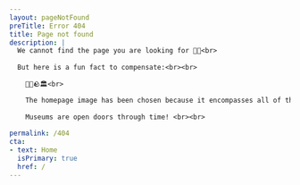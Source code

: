 ```yaml
---
layout: pageNotFound
preTitle: Error 404
title: Page not found
description: |
  We cannot find the page you are looking for 😵‍💫<br>
  
  But here is a fun fact to compensate:<br><br>
  
    🐜🌲🪨🏛️<br>

    The homepage image has been chosen because it encompasses all of the museum main subjects: This ant (_zoology_) in amber (_geology_), which is fossilised (_paleontology_) tree resin (_botany_), is a naturally curated specimen and now part of the [Museum d'histoire naturelle de Genève](http://institutions.ville-geneve.ch/fr/mhn/){:target='_blank'} collection.<br>
    
    Museums are open doors through time! <br><br>
  
permalink: /404
cta:
- text: Home
  isPrimary: true
  href: /
---
```


<!-- 🦖🍫 -->
<!-- For a limited time, the Lausanne Musée cantonal de géologie (today: [Naturéum](https://zoologie.vd.ch/museum-cantonal-des-sciences-naturelles/)) created chocolate replicas of their most famous fossils. -->
<!-- Sweet tooth meets paleontology! -->
